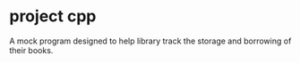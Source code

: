 # project cpp

A mock program designed to help library track the storage and borrowing of their books.
